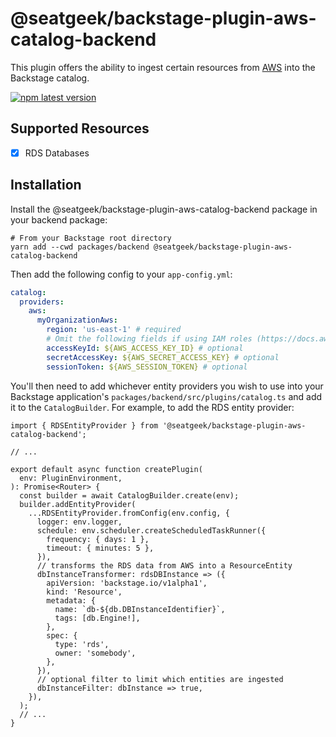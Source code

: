 # @seatgeek/backstage-plugin-aws-catalog-backend

This plugin offers the ability to ingest certain resources from [AWS](https://aws.amazon.com/) into the Backstage catalog.

[![npm latest version](https://img.shields.io/npm/v/@seatgeek/backstage-plugin-aws-catalog-backend/latest.svg)](https://www.npmjs.com/package/@seatgeek/backstage-plugin-aws-catalog-backend)

## Supported Resources

- [x] RDS Databases

## Installation

Install the @seatgeek/backstage-plugin-aws-catalog-backend package in your backend package:

```shell
# From your Backstage root directory
yarn add --cwd packages/backend @seatgeek/backstage-plugin-aws-catalog-backend
```

Then add the following config to your `app-config.yml`:

```yml
catalog:
  providers:
    aws:
      myOrganizationAws:
        region: 'us-east-1' # required
        # Omit the following fields if using IAM roles (https://docs.aws.amazon.com/sdk-for-javascript/v3/developer-guide/loading-node-credentials-iam.html)
        accessKeyId: ${AWS_ACCESS_KEY_ID} # optional
        secretAccessKey: ${AWS_SECRET_ACCESS_KEY} # optional
        sessionToken: ${AWS_SESSION_TOKEN} # optional
```

You'll then need to add whichever entity providers you wish to use into your Backstage application's `packages/backend/src/plugins/catalog.ts` and add it to the `CatalogBuilder`.
For example, to add the RDS entity provider:

```tsx
import { RDSEntityProvider } from '@seatgeek/backstage-plugin-aws-catalog-backend';

// ...

export default async function createPlugin(
  env: PluginEnvironment,
): Promise<Router> {
  const builder = await CatalogBuilder.create(env);
  builder.addEntityProvider(
    ...RDSEntityProvider.fromConfig(env.config, {
      logger: env.logger,
      schedule: env.scheduler.createScheduledTaskRunner({
        frequency: { days: 1 },
        timeout: { minutes: 5 },
      }),
      // transforms the RDS data from AWS into a ResourceEntity
      dbInstanceTransformer: rdsDBInstance => ({
        apiVersion: 'backstage.io/v1alpha1',
        kind: 'Resource',
        metadata: {
          name: `db-${db.DBInstanceIdentifier}`,
          tags: [db.Engine!],
        },
        spec: {
          type: 'rds',
          owner: 'somebody',
        },
      }),
      // optional filter to limit which entities are ingested
      dbInstanceFilter: dbInstance => true,
    }),
  );
  // ...
}
```
